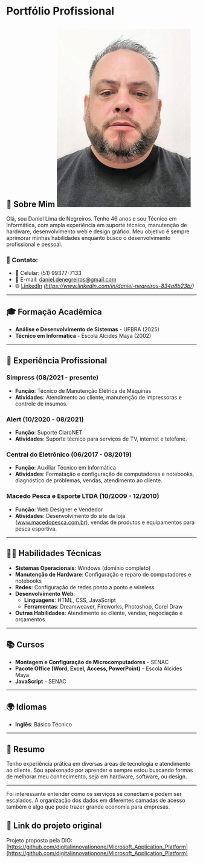 # Portfólio Profissional

## 👤 Sobre Mim ![Sobre Mim](./minha-imagem.jpg)

Olá, sou Daniel Lima de Negreiros. Tenho 46 anos e sou Técnico em Informática, com ampla experiência em suporte técnico, manutenção de hardware, desenvolvimento web e design gráfico. Meu objetivo é sempre aprimorar minhas habilidades enquanto busco o desenvolvimento profissional e pessoal.

### 📧 Contato:
- 📱 Celular: (51) 99377-7133
- 📧 E-mail: [daniel.denegreiros@gmail.com](mailto:daniel.denegreiros@gmail.com)
- 🌐 [LinkedIn](#) *(https://www.linkedin.com/in/daniel-negreiros-834a8b23b/)*

---

## 🎓 Formação Acadêmica

- **Análise e Desenvolvimento de Sistemas** - UFBRA (2025)
- **Técnico em Informática** - Escola Alcides Maya (2002)

---

## 💼 Experiência Profissional

### **Simpress** (08/2021 - presente)
- **Função**: Técnico de Manutenção Elétrica de Máquinas
- **Atividades**: Atendimento ao cliente, manutenção de impressoras e controle de insumos.

### **Alert** (10/2020 - 08/2021)
- **Função**: Suporte ClaroNET
- **Atividades**: Suporte técnico para serviços de TV, internet e telefone.

### **Central do Eletrônico** (06/2017 - 08/2019)
- **Função**: Auxiliar Técnico em Informática
- **Atividades**: Formatação e configuração de computadores e notebooks, diagnóstico de problemas, vendas, atendimento ao cliente.

### **Macedo Pesca e Esporte LTDA** (10/2009 - 12/2010)
- **Função**: Web Designer e Vendedor
- **Atividades**: Desenvolvimento do site da loja (www.macedopesca.com.br), vendas de produtos e equipamentos para pesca esportiva.

---

## 🧑‍💻 Habilidades Técnicas

- **Sistemas Operacionais**: Windows (domínio completo)
- **Manutenção de Hardware**: Configuração e reparo de computadores e notebooks
- **Redes**: Configuração de redes ponto a ponto e wireless
- **Desenvolvimento Web**:
  - **Linguagens**: HTML, CSS, JavaScript
  - **Ferramentas**: Dreamweaver, Fireworks, Photoshop, Corel Draw
- **Outras Habilidades**: Atendimento ao cliente, vendas, negociação e orçamentos

---

## 📚 Cursos

- **Montagem e Configuração de Microcomputadores** - SENAC
- **Pacote Office (Word, Excel, Access, PowerPoint)** - Escola Alcides Maya
- **JavaScript** - SENAC

---

## 🌍 Idiomas

- **Inglês**: Básico Técnico

---

## 📎 Resumo

Tenho experiência prática em diversas áreas de tecnologia e atendimento ao cliente. Sou apaixonado por aprender e sempre estou buscando formas de melhorar meu conhecimento, seja em hardware, software, ou design.

---

Foi interessante entender como os serviços se conectam e podem ser escalados. A organização dos dados em diferentes camadas de acesso também é algo que pode trazer grande economia para empresas.

## 📌 Link do projeto original

Projeto proposto pela DIO:  
[https://github.com/digitalinnovationone/Microsoft_Application_Platform](https://github.com/digitalinnovationone/Microsoft_Application_Platform)

